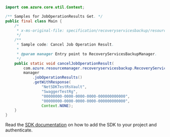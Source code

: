 ```java
import com.azure.core.util.Context;

/** Samples for JobOperationResults Get. */
public final class Main {
    /*
     * x-ms-original-file: specification/recoveryservicesbackup/resource-manager/Microsoft.RecoveryServices/stable/2021-12-01/examples/Common/CancelJobOperationResult.json
     */
    /**
     * Sample code: Cancel Job Operation Result.
     *
     * @param manager Entry point to RecoveryServicesBackupManager.
     */
    public static void cancelJobOperationResult(
        com.azure.resourcemanager.recoveryservicesbackup.RecoveryServicesBackupManager manager) {
        manager
            .jobOperationResults()
            .getWithResponse(
                "NetSDKTestRsVault",
                "SwaggerTestRg",
                "00000000-0000-0000-0000-000000000000",
                "00000000-0000-0000-0000-000000000000",
                Context.NONE);
    }
}
```

Read the [SDK documentation](https://github.com/Azure/azure-sdk-for-java/blob/azure-resourcemanager-recoveryservicesbackup_1.0.0-beta.4/sdk/recoveryservicesbackup/azure-resourcemanager-recoveryservicesbackup/README.md) on how to add the SDK to your project and authenticate.
